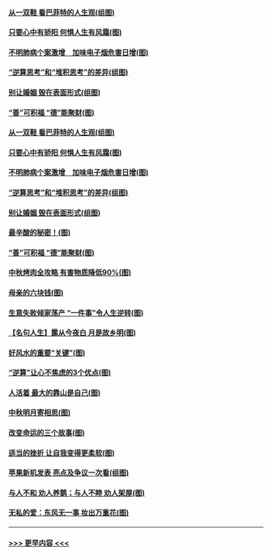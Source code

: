 #### [从一双鞋 看巴菲特的人生观(组图)](../pages/p8/907311.md?t=09150100) 
#### [只要心中有骄阳 何惧人生有风霜(图)](../pages/p8/907320.md?t=09150100) 
#### [不明肺病个案激增　加味电子烟危害日增(图)](../pages/p8/907307.md?t=09150100) 
#### [“逆算思考”和“堆积思考”的差异(组图)](../pages/p8/907229.md?t=09150100) 
#### [别让婚姻 毁在表面形式(组图)](../pages/p8/907118.md?t=09150100) 
#### [“善”可积福 “德”能聚财(图)](../pages/p8/906906.md?t=09150100) 
#### [从一双鞋 看巴菲特的人生观(组图)](../pages/p8/907311.md?t=09150100) 
#### [只要心中有骄阳 何惧人生有风霜(图)](../pages/p8/907320.md?t=09150100) 
#### [不明肺病个案激增　加味电子烟危害日增(图)](../pages/p8/907307.md?t=09150100) 
#### [“逆算思考”和“堆积思考”的差异(组图)](../pages/p8/907229.md?t=09150100) 
#### [别让婚姻 毁在表面形式(组图)](../pages/p8/907118.md?t=09150100) 
#### [最辛酸的秘密！(图)](../pages/p8/906327.md?t=09150100) 
#### [“善”可积福 “德”能聚财(图)](../pages/p8/906906.md?t=09150100) 
#### [中秋烤肉全攻略 有害物质降低90%(图)](../pages/p8/907227.md?t=09150100) 
#### [母亲的六块钱(图)](../pages/p8/907107.md?t=09150100) 
#### [生意失败倾家荡产 “一件事”令人生逆转(图)](../pages/p8/907101.md?t=09150100) 
#### [【名句人生】露从今夜白 月是故乡明(图)](../pages/p8/906558.md?t=09150100) 
#### [好风水的重要“关键”(图)](../pages/p8/907087.md?t=09150100) 
#### [“逆算”让心不焦虑的3个优点(图)](../pages/p8/907070.md?t=09150100) 
#### [人活着 最大的靠山是自己(图)](../pages/p8/906329.md?t=09150100) 
#### [中秋明月寄相思(图)](../pages/p8/906932.md?t=09150100) 
#### [改变命运的三个故事(图)](../pages/p8/906257.md?t=09150100) 
#### [适当的挫折 让自我变得更柔软(图)](../pages/p8/906984.md?t=09150100) 
#### [苹果新机发表 亮点及争议一次看(组图)](../pages/p8/906967.md?t=09150100) 
#### [与人不和 劝人养鹅；与人不睦 劝人架屋(图)](../pages/p8/906905.md?t=09150100) 
#### [无私的爱：东风无一事 妆出万重花(图)](../pages/p8/906862.md?t=09150100) 

----
#### [ >>> 更早内容 <<< ](../indexes/p8-earlier.md)
